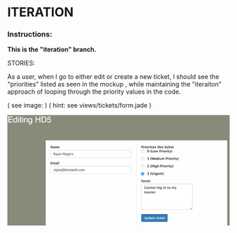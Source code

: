 # ITERATION

### Instructions:

**This is the "iteration" branch.**

STORIES:

As a user, when I go to either edit or create a new ticket, I should see the "priorities" listed as seen in the mockup , while maintaining the "iteraiton" approach of looping through the priority values in the code.

( see image: )
( hint: see views/tickets/form.jade )

![](https://github.com/Nmuta/helpdesk/blob/iteration/public/images/iteration.jpg)
